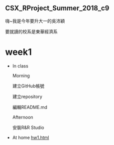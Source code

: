 ## CSX_RProject_Summer_2018_c9
嗨~我是今年要升大一的吳沛穎

要就讀的校系是東華經濟系

# week1
* In class

  Morning

  建立GitHub帳號
 
  建立repository
 
  編輯README.md
 
  Afternoon

  安裝R&R Studio
 
* At home
[hw1.html](https://peiyingwu0705.github.io/-/hw1/hw_1.html)
